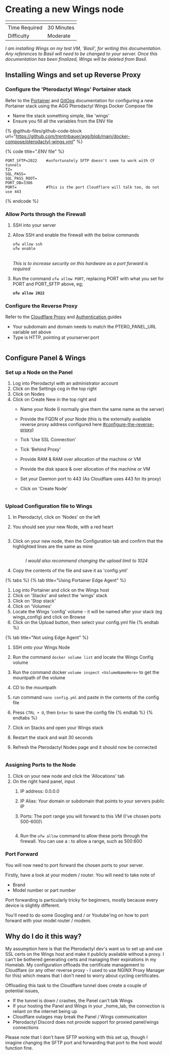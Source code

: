 # Creating a new Wings node

<table data-view="cards"><thead><tr><th></th><th></th></tr></thead><tbody><tr><td>Time Required</td><td>30 Minutes</td></tr><tr><td>Difficulty</td><td>Moderate</td></tr></tbody></table>

_I am installing Wings on my test VM, 'Basil', for writing this documentation. Any references to Basil will need to be changed to your server. Once this documentation has been finalized, Wings will be deleted from Basil._

## Installing Wings and set up Reverse Proxy

### Configure the 'Pterodactyl Wings' Portainer stack

Refer to the [Portainer](broken-reference/) and [GitOps](broken-reference/) documentation for configuring a new Portainer stack using the AGG Pterodactyl Wings Docker Compose file

* Name the stack something simple, like 'wings'
* Ensure you fill all the variables from the ENV file

{% @github-files/github-code-block url="https://github.com/trentnbauer/agg/blob/main/docker-compose/pterodactyl-wings.yml" %}

{% code title=".ENV file" %}
```editorconfig
PORT_SFTP=2022    #unfortunately SFTP doesn't seem to work with CF tunnels
TZ=
SQL_PASS=
SQL_PASS_ROOT=
PORT_DB=3306
PORT=             #This is the port Cloudflare will talk too, do not use 443
```
{% endcode %}

### Allow Ports through the Firewall

1. SSH into your server
2.  Allow SSH and enable the firewall with the below commands

    ```
    ufw allow ssh
    ufw enable
    ```

    \
    _This is to increase security on this hardware as a port forward is required_
3.  Run the command `ufw allow PORT`, replacing PORT with what you set for PORT and PORT\_SFTP above, eg;

    <pre class="language-sh"><code class="lang-sh"><strong>ufw allow 2022
    </strong></code></pre>

### Configure the Reverse Proxy

Refer to the [Cloudflare Proxy](../cloudflare/tunnel/create-a-proxy-public-hostname.md) and [Authentication ](broken-reference/)guides

* Your subdomain and domain needs to match the PTERO\_PANEL\_URL variable set above
* Type is HTTP, pointing at yourserver:port

<figure><img src="../../.gitbook/assets/image (29).png" alt=""><figcaption></figcaption></figure>

## Configure Panel & Wings

### Set up a Node on the Panel

1. Log into Pterodactyl with an administrator account
2. Click on the Settings cog in the top right
3. Click on Nodes
4. Click on Create New in the top right and
   * Name your Node (I normally give them the same name as the server)
   * Provide the FQDN of your Node (this is the externally available reverse proxy address configured here [#configure-the-reverse-proxy](creating-a-new-wings-node.md#configure-the-reverse-proxy "mention"))
   * Tick 'Use SSL Connection'
   * Tick 'Behind Proxy'
   * Provide RAM & RAM over allocation of the machine or VM
   * Provide the disk space & over allocation of the machine or VM
   * Set your Daemon port to 443 (As Cloudflare uses 443 for its proxy)
   *   Click on 'Create Node'

       <figure><img src="../../.gitbook/assets/image (6) (1).png" alt=""><figcaption></figcaption></figure>

### Upload Configuration file to Wings

1. In Pterodactyl, click on 'Nodes' on the left
2.  You should see your new Node, with a red heart

    <figure><img src="../../.gitbook/assets/image (40).png" alt=""><figcaption></figcaption></figure>
3.  Click on your new node, then the Configuration tab and confirm that the highlighted lines are the same as mine

    <figure><img src="../../.gitbook/assets/image (42).png" alt=""><figcaption><p><em>I would also recommend changing the upload limit to 1024</em></p></figcaption></figure>
4. Copy the contents of the file and save it as 'config.yml'

{% tabs %}
{% tab title="Using Portainer Edge Agent" %}
1. Log into Portainer and click on the Wings host
2. Click on 'Stacks' and select the 'wings' stack
3. Click on 'Stop stack'
4. Click on 'Volumes'
5. Locate the Wings 'config' volume - it will be named after your stack (eg wings\_config) and click on Browse
6. Click on the Upload button, then select your config.yml file
{% endtab %}

{% tab title="Not using Edge Agent" %}
1. SSH onto your Wings Node
2. Run the command `docker volume list` and locate the Wings Config volume
3. Run the command docker `volume inspect <VolumeNameHere>` to get the mountpath of the volume
4. CD to the mountpath
5. run command `nano config.yml` and paste in the contents of the config file
6. Press `CTRL + O`, then `Enter` to save the config file
{% endtab %}
{% endtabs %}



1. Click on Stacks and open your Wings stack
2. Restart the stack and wait 30 seconds
3.  Refresh the Pterodactyl Nodes page and it should now be connected

    <figure><img src="../../.gitbook/assets/image (35).png" alt=""><figcaption></figcaption></figure>

### Assigning Ports to the Node

1. Click on your new node and click the 'Allocations' tab
2. On the right hand panel, input
   1. IP address: 0.0.0.0
   2. IP Alias: Your domain or subdomain that points to your servers public IP
   3.  Ports: The port range you will forward to this VM (I've chosen ports 500-600)\\

       <figure><img src="../../.gitbook/assets/image (12).png" alt=""><figcaption></figcaption></figure>
   4. Run the `ufw allow` command to allow these ports through the firewall. You can use a : to allow a range, such as 500:600

### Port Forward

You will now need to port forward the chosen ports to your server.

Firstly, have a look at your modem / router. You will need to take note of

* Brand
* Model number or part number

Port forwarding is particularly tricky for beginners, mostly because every device is slightly different.

You'll need to do some Googling and / or Youtube'ing on how to port forward with your model router / modem.

## Why do I do it this way?

My assumption here is that the Pterodactyl dev's want us to set up and use SSL certs on the Wings host and make it publicly available without a proxy. I can't be bothered generating certs and managing their expirations in my Homelab. My configuration offloads the certificate management to Cloudflare (or any other reverse proxy - I used to use NGINX Proxy Manager for this) which means that I don't need to worry about cycling certificates.

Offloading this task to the Cloudflare tunnel does create a couple of potential issues,

* If the tunnel is down / crashes, the Panel can't talk Wings
* If your hosting the Panel and Wings in your \_home\_lab, the connection is reliant on the internet being up
* Cloudflare outages may break the Panel / Wings communication
* Pterodactyl Discord does not provide support for proxied panel/wings connections

Please note that I don't have SFTP working with this set up, though I imagine changing the SFTP port and forwarding that port to the host would function fine.
